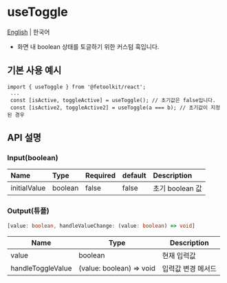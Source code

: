 # useToggle

[English](../en/hook_usetoggle.md) | 한국어

- 화면 내 boolean 상태를 토글하기 위한 커스텀 훅입니다.

## 기본 사용 예시

```tsx
import { useToggle } from '@fetoolkit/react';
 ...
 const [isActive, toggleActive] = useToggle(); // 초기값은 false입니다.
 const [isActive2, toggleActive2] = useToggle(a === b); // 초기값이 지정된 경우
```

## API 설명

### Input(boolean)

| Name         | Type    | Required | default | Description     |
| :----------- | :------ | :------- | :------ | :-------------- |
| initialValue | boolean | false    | false   | 초기 boolean 값 |

### Output(튜플)

```typescript
[value: boolean, handleValueChange: (value: boolean) => void]
```

| Name              | Type                     | Description        |
| ----------------- | ------------------------ | ------------------ |
| value             | boolean                  | 현재 입력값        |
| handleToggleValue | (value: boolean) => void | 입력값 변경 메서드 |
